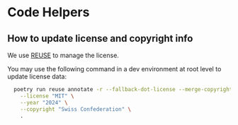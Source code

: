 <!--
SPDX-FileCopyrightText: 2024 Federal Office of Information Technology, Systems and Telecommunication FOITT
SPDX-FileCopyrightText: 2024 Swiss Confederation

SPDX-License-Identifier: MIT
-->

# Code Helpers 

## How to update license and copyright info
We use [REUSE](https://reuse.software/) to manage the license.  

You may use the following command in a dev environment at root level to update license data:
``` bash
  poetry run reuse annotate -r --fallback-dot-license --merge-copyrights \
    --license "MIT" \
    --year "2024" \
    --copyright "Swiss Confederation" \
    . 
```
